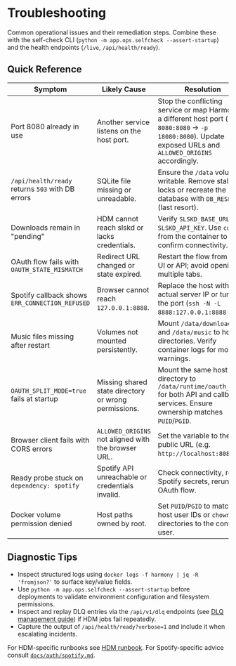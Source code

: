 # Troubleshooting

Common operational issues and their remediation steps. Combine these with the
self-check CLI (`python -m app.ops.selfcheck --assert-startup`) and the health endpoints
(`/live`, `/api/health/ready`).

## Quick Reference

| Symptom | Likely Cause | Resolution |
| --- | --- | --- |
| Port 8080 already in use | Another service listens on the host port. | Stop the conflicting service or map Harmony to a different host port (`-p 8080:8080` → `-p 18080:8080`). Update exposed URLs and `ALLOWED_ORIGINS` accordingly. |
| `/api/health/ready` returns `503` with DB errors | SQLite file missing or unreadable. | Ensure the `/data` volume is writable. Remove stale locks or recreate the database with `DB_RESET=1` (last resort). |
| Downloads remain in "pending" | HDM cannot reach slskd or lacks credentials. | Verify `SLSKD_BASE_URL` and `SLSKD_API_KEY`. Use `curl` from the container to confirm connectivity. |
| OAuth flow fails with `OAUTH_STATE_MISMATCH` | Redirect URL changed or state expired. | Restart the flow from the UI or API; avoid opening multiple tabs. |
| Spotify callback shows `ERR_CONNECTION_REFUSED` | Browser cannot reach `127.0.0.1:8888`. | Replace the host with the actual server IP or tunnel the port (`ssh -N -L 8888:127.0.0.1:8888 ...`). |
| Music files missing after restart | Volumes not mounted persistently. | Mount `/data/downloads` and `/data/music` to host directories. Verify container logs for mount warnings. |
| `OAUTH_SPLIT_MODE=true` fails at startup | Missing shared state directory or wrong permissions. | Mount the same host directory to `/data/runtime/oauth_state` for both API and callback services. Ensure ownership matches `PUID`/`PGID`. |
| Browser client fails with CORS errors | `ALLOWED_ORIGINS` not aligned with the browser URL. | Set the variable to the public URL (e.g. `http://localhost:8080`). |
| Ready probe stuck on `dependency: spotify` | Spotify API unreachable or credentials invalid. | Check connectivity, rotate Spotify secrets, rerun the OAuth flow. |
| Docker volume permission denied | Host paths owned by root. | Set `PUID`/`PGID` to match host user IDs or `chown` the directories to the container user. |

## Diagnostic Tips

- Inspect structured logs using `docker logs -f harmony | jq -R 'fromjson?'` to surface
  key/value fields.
- Use `python -m app.ops.selfcheck --assert-startup` before deployments to validate
  environment configuration and filesystem permissions.
- Inspect and replay DLQ entries via the `/api/v1/dlq` endpoints (see
  [DLQ management guide](operations/dlq.md)) if HDM jobs fail repeatedly.
- Capture the output of `/api/health/ready?verbose=1` and include it when escalating
  incidents.

For HDM-specific runbooks see [HDM runbook](operations/runbooks/hdm.md). For Spotify-specific
advice consult [`docs/auth/spotify.md`](auth/spotify.md).
